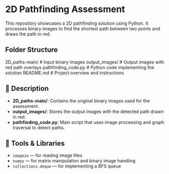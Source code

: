 # 2D Pathfinding Assessment

This repository showcases a 2D pathfinding solution using Python. It processes binary images to find the shortest path between two points and draws the path in red.

## Folder Structure
2D_paths-main/ # Input binary images
output_images/ # Output images with red path overlays
pathfinding_code.py # Python code implementing the solution
README.md # Project overview and instructions

## 📝 Description

- **2D_paths-main/**: Contains the original binary images used for the assessment.
- **output_images/**: Stores the output images with the detected path drawn in red.
- **pathfinding_code.py**: Main script that uses image processing and graph traversal to detect paths.

## 🧰 Tools & Libraries

- `imageio` — for reading image files
- `numpy` — for matrix manipulation and binary image handling
- `collections.deque` — for implementing a BFS queue


